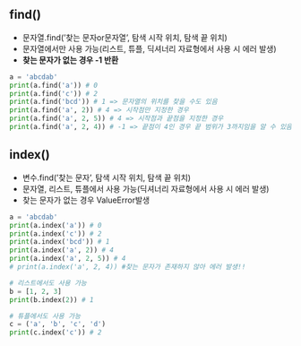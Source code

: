## find()

- 문자열.find(’찾는 문자or문자열’, 탐색 시작 위치, 탐색 끝 위치)
- 문자열에서만 사용 가능(리스트, 튜플, 딕셔너리 자료형에서 사용 시 에러 발생)
- **찾는 문자가 없는 경우 -1 반환**

```python
a = 'abcdab'
print(a.find('a')) # 0
print(a.find('c')) # 2
print(a.find('bcd')) # 1 => 문자열의 위치를 찾을 수도 있음
print(a.find('a', 2)) # 4 => 시작점만 지정한 경우
print(a.find('a', 2, 5)) # 4 => 시작점과 끝점을 지정한 경우
print(a.find('a', 2, 4)) # -1 => 끝점이 4인 경우 끝 범위가 3까지임을 알 수 있음 + 찾는 문자가 없는 경우 -1 반환
```

## index()

- 변수.find(’찾는 문자’, 탐색 시작 위치, 탐색 끝 위치)
- 문자열, 리스트, 튜플에서 사용 가능(딕셔너리 자료형에서 사용 시 에러 발생)
- 찾는 문자가 없는 경우 ValueError발생

```python
a = 'abcdab'
print(a.index('a')) # 0
print(a.index('c')) # 2
print(a.index('bcd')) # 1
print(a.index('a', 2)) # 4
print(a.index('a', 2, 5)) # 4
# print(a.index('a', 2, 4)) #찾는 문자가 존재하지 않아 에러 발생!!

# 리스트에서도 사용 가능
b = [1, 2, 3]
print(b.index(2)) # 1   

# 튜플에서도 사용 가능
c = ('a', 'b', 'c', 'd')
print(c.index('c')) # 2
```